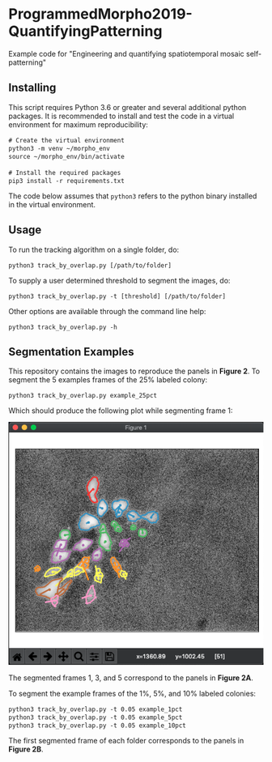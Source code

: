 # ProgrammedMorpho2019-QuantifyingPatterning

Example code for "Engineering and quantifying spatiotemporal mosaic self-patterning"

## Installing

This script requires Python 3.6 or greater and several additional python packages.
It is recommended to install and test the code in a virtual environment for
maximum reproducibility:

```{bash}
# Create the virtual environment
python3 -m venv ~/morpho_env
source ~/morpho_env/bin/activate

# Install the required packages
pip3 install -r requirements.txt
```

The code below assumes that `python3` refers to the python binary installed in
the virtual environment.

## Usage

To run the tracking algorithm on a single folder, do:

```{bash}
python3 track_by_overlap.py [/path/to/folder]
```

To supply a user determined threshold to segment the images, do:

```{bash}
python3 track_by_overlap.py -t [threshold] [/path/to/folder]
```

Other options are available through the command line help:

```{bash}
python3 track_by_overlap.py -h
```

## Segmentation Examples

This repository contains the images to reproduce the panels in **Figure 2**. To
segment the 5 examples frames of the 25% labeled colony:

```{bash}
python3 track_by_overlap.py example_25pct
```

Which should produce the following plot while segmenting frame 1:

![Example Result](example_result.png)

The segmented frames 1, 3, and 5 correspond to the panels in **Figure 2A**.

To segment the example frames of the 1%, 5%, and 10% labeled colonies:

```{bash}
python3 track_by_overlap.py -t 0.05 example_1pct
python3 track_by_overlap.py -t 0.05 example_5pct
python3 track_by_overlap.py -t 0.05 example_10pct
```

The first segmented frame of each folder corresponds to the panels in **Figure 2B**.
